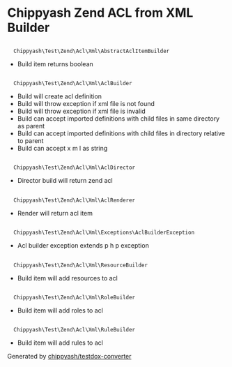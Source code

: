 # Chippyash Zend ACL from XML Builder

## 
      Chippyash\Test\Zend\Acl\Xml\AbstractAclItemBuilder
    

*  Build item returns boolean

## 
      Chippyash\Test\Zend\Acl\Xml\AclBuilder
    

*  Build will create acl definition
*  Build will throw exception if xml file is not found
*  Build will throw exception if xml file is invalid
*  Build can accept imported definitions with child files in same directory as parent
*  Build can accept imported definitions with child files in directory relative to parent
*  Build can accept x m l as string

## 
      Chippyash\Test\Zend\Acl\Xml\AclDirector
    

*  Director build will return zend acl

## 
      Chippyash\Test\Zend\Acl\Xml\AclRenderer
    

*  Render will return acl item

## 
      Chippyash\Test\Zend\Acl\Xml\Exceptions\AclBuilderException
    

*  Acl builder exception extends p h p exception

## 
      Chippyash\Test\Zend\Acl\Xml\ResourceBuilder
    

*  Build item will add resources to acl

## 
      Chippyash\Test\Zend\Acl\Xml\RoleBuilder
    

*  Build item will add roles to acl

## 
      Chippyash\Test\Zend\Acl\Xml\RuleBuilder
    

*  Build item will add rules to acl


Generated by [chippyash/testdox-converter](https://github.com/chippyash/Testdox-Converter)
